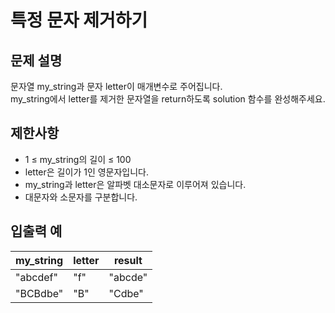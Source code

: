 # 특정 문자 제거하기

## 문제 설명

문자열 my_string과 문자 letter이 매개변수로 주어집니다.  
my_string에서 letter를 제거한 문자열을 return하도록 solution 함수를 완성해주세요.  


## 제한사항

- 1 ≤ my_string의 길이 ≤ 100
- letter은 길이가 1인 영문자입니다.
- my_string과 letter은 알파벳 대소문자로 이루어져 있습니다.
- 대문자와 소문자를 구분합니다.


## 입출력 예

| my_string | letter | result  |
|-----------|--------|---------|
| "abcdef"  | "f"    | "abcde" |
| "BCBdbe"  | "B"    | "Cdbe"  |
